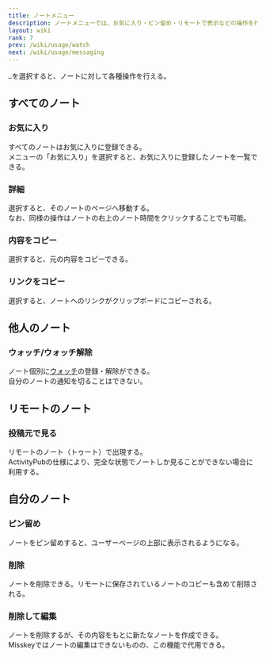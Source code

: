 ```yaml
---
title: ノートメニュー
description: ノートメニューでは、お気に入り・ピン留め・リモートで表示などの操作を行える。
layout: wiki
rank: 7
prev: /wiki/usage/watch
next: /wiki/usage/messaging
---
```

`…`を選択すると、ノートに対して各種操作を行える。

## すべてのノート
### お気に入り
すべてのノートはお気に入りに登録できる。  
メニューの「お気に入り」を選択すると、お気に入りに登録したノートを一覧できる。

### 詳細
選択すると、そのノートのページへ移動する。  
なお、同様の操作はノートの右上のノート時間をクリックすることでも可能。

### 内容をコピー
選択すると、元の内容をコピーできる。

### リンクをコピー
選択すると、ノートへのリンクがクリップボードにコピーされる。

## 他人のノート
### ウォッチ/ウォッチ解除
ノート個別に[ウォッチ](watch)の登録・解除ができる。  
自分のノートの通知を切ることはできない。

## リモートのノート
### 投稿元で見る
リモートのノート（トゥート）で出現する。  
ActivityPubの仕様により、完全な状態でノートしか見ることができない場合に利用する。

## 自分のノート
### ピン留め
ノートをピン留めすると、ユーザーページの上部に表示されるようになる。

### 削除
ノートを削除できる。リモートに保存されているノートのコピーも含めて削除される。

### 削除して編集
ノートを削除するが、その内容をもとに新たなノートを作成できる。  
Misskeyではノートの編集はできないものの、この機能で代用できる。
